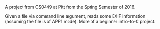 A project from CS0449 at Pitt from the Spring Semester of 2016.

Given a file via command line argument, reads some EXIF information (assuming the file is of APP1 mode). More of a beginner intro-to-C project.